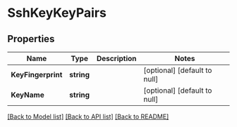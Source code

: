 # SshKeyKeyPairs

## Properties
Name | Type | Description | Notes
------------ | ------------- | ------------- | -------------
**KeyFingerprint** | **string** |  | [optional] [default to null]
**KeyName** | **string** |  | [optional] [default to null]

[[Back to Model list]](../README.md#documentation-for-models) [[Back to API list]](../README.md#documentation-for-api-endpoints) [[Back to README]](../README.md)


